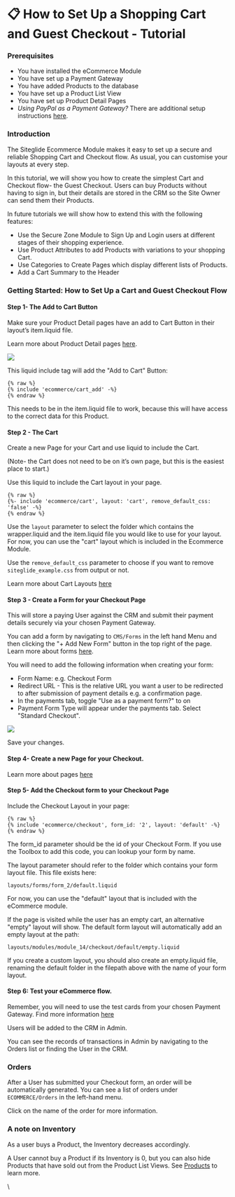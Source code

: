 # 📋 How to Set Up a Shopping Cart and Guest Checkout - Tutorial

### Prerequisites

* You have installed the eCommerce Module
* You have set up a Payment Gateway
* You have added Products to the database
* You have set up a Product List View
* You have set up Product Detail Pages
* _Using PayPal as a Payment Gateway?_ There are additional setup instructions [here](https://help.siteglide.com/article/161-ecommerce-subscriptions-setting-up-your-payment-gateway-and-settings).

### Introduction

The Siteglide Ecommerce Module makes it easy to set up a secure and reliable Shopping Cart and Checkout flow. As usual, you can customise your layouts at every step.

In this tutorial, we will show you how to create the simplest Cart and Checkout flow- the Guest Checkout. Users can buy Products without having to sign in, but their details are stored in the CRM so the Site Owner can send them their Products.

In future tutorials we will show how to extend this with the following features:

* Use the Secure Zone Module to Sign Up and Login users at different stages of their shopping experience.
* Use Product Attributes to add Products with variations to your shopping Cart.
* Use Categories to Create Pages which display different lists of Products.
* Add a Cart Summary to the Header

### Getting Started: How to Set Up a Cart and Guest Checkout Flow

#### Step 1- The Add to Cart Button

Make sure your Product Detail pages have an add to Cart Button in their layout’s item.liquid file.

Learn more about Product Detail pages [here](https://developers.siteglide.com/detail-layouts).

![](https://d258lu9myqkejp.cloudfront.net/attachment\_images/09bec6936a6d6b6df748b7b4d793a9bd3e35619c1a44369f1508ff70eabc0bd679bbc6c1-f720-4782-a09c-c66699\_dv7ljb.png)

This liquid include tag will add the "Add to Cart" Button:

```liquid
{% raw %}
{% include 'ecommerce/cart_add' -%}
{% endraw %}
```

This needs to be in the item.liquid file to work, because this will have access to the correct data for this Product.

#### Step 2 - The Cart

Create a new Page for your Cart and use liquid to include the Cart.

(Note- the Cart does not need to be on it’s own page, but this is the easiest place to start.)

Use this liquid to include the Cart layout in your page.

```liquid
{% raw %}
{%- include 'ecommerce/cart', layout: 'cart', remove_default_css: 'false' -%}
{% endraw %}
```

Use the `layout` parameter to select the folder which contains the wrapper.liquid and the item.liquid file you would like to use for your layout. For now, you can use the "cart" layout which is included in the Ecommerce Module.

Use the `remove_default_css` parameter to choose if you want to remove `siteglide_example.css` from output or not.

Learn more about Cart Layouts [here](https://developers.siteglide.com/cart-layouts)

#### Step 3 - Create a Form for your Checkout Page

This will store a paying User against the CRM and submit their payment details securely via your chosen Payment Gateway.

You can add a form by navigating to `CMS/Forms` in the left hand Menu and then clicking the "+ Add New Form" button in the top right of the page. Learn more about forms [here](https://help.siteglide.com/en/articles/3835888-forms-create-a-form).

You will need to add the following information when creating your form:

* Form Name: e.g. Checkout Form
* Redirect URL - This is the relative URL you want a user to be redirected to after submission of payment details e.g. a confirmation page.
* In the payments tab, toggle "Use as a payment form?" to on
* Payment Form Type will appear under the payments tab. Select "Standard Checkout".

![](https://d258lu9myqkejp.cloudfront.net/attachment\_images/a17fbd69d63e44fcee58b5dbeb3afacab3e6c8abe0c2470fa2066850e3ee5a72c5a45c5f-3246-4bc0-b8b0-d50706\_7erjvv.png)

Save your changes.

#### Step 4- Create a new Page for your Checkout.

Learn more about pages [here](https://help.siteglide.com/article/100-pages-getting-started)

#### Step 5- Add the Checkout form to your Checkout Page

Include the Checkout Layout in your page:

```liquid
{% raw %}
{% include 'ecommerce/checkout', form_id: '2', layout: 'default' -%}
{% endraw %}
```

The form\_id parameter should be the id of your Checkout Form. If you use the Toolbox to add this code, you can lookup your form by name.

The layout parameter should refer to the folder which contains your form layout file. This file exists here:

`layouts/forms/form_2/default.liquid`

For now, you can use the "default" layout that is included with the eCommerce module.

If the page is visited while the user has an empty cart, an alternative "empty" layout will show. The default form layout will automatically add an empty layout at the path:

`layouts/modules/module_14/checkout/default/empty.liquid`

If you create a custom layout, you should also create an empty.liquid file, renaming the default folder in the filepath above with the name of your form layout.

#### Step 6: Test your eCommerce flow.

Remember, you will need to use the test cards from your chosen Payment Gateway. Find more information [here](https://help.siteglide.com/article/165-payment-gateways)

Users will be added to the CRM in Admin.

You can see the records of transactions in Admin by navigating to the Orders list or finding the User in the CRM.

### Orders

After a User has submitted your Checkout form, an order will be automatically generated. You can see a list of orders under `ECOMMERCE/Orders` in the left-hand menu.

Click on the name of the order for more information.

### A note on Inventory

As a user buys a Product, the Inventory decreases accordingly.

A User cannot buy a Product if its Inventory is 0, but you can also hide Products that have sold out from the Product List Views. See [Products](https://help.siteglide.com/article/196-products-introduction) to learn more.

\
